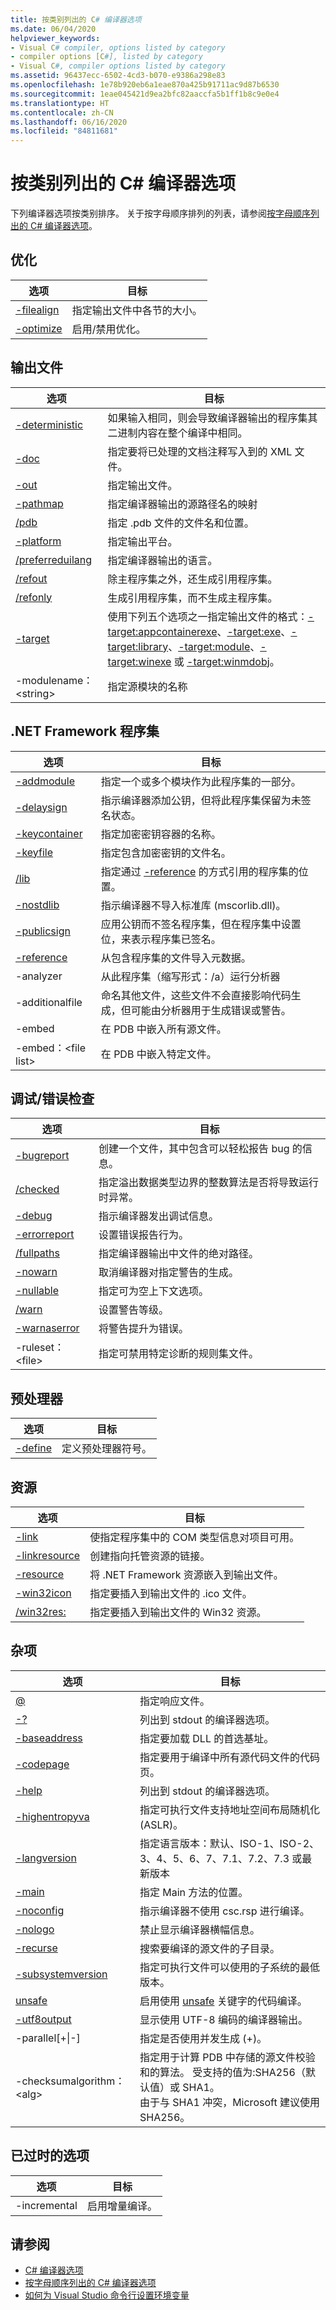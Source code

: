 ```yaml
---
title: 按类别列出的 C# 编译器选项
ms.date: 06/04/2020
helpviewer_keywords:
- Visual C# compiler, options listed by category
- compiler options [C#], listed by category
- Visual C#, compiler options listed by category
ms.assetid: 96437ecc-6502-4cd3-b070-e9386a298e83
ms.openlocfilehash: 1e78b920eb6a1eae870a425b91711ac9d87b6530
ms.sourcegitcommit: 1eae045421d9ea2bfc82aaccfa5b1ff1b8c9e0e4
ms.translationtype: HT
ms.contentlocale: zh-CN
ms.lasthandoff: 06/16/2020
ms.locfileid: "84811681"
---
```

# <a name="c-compiler-options-listed-by-category"></a>按类别列出的 C# 编译器选项

下列编译器选项按类别排序。 关于按字母顺序排列的列表，请参阅[按字母顺序列出的 C# 编译器选项](listed-alphabetically.md)。

## <a name="optimization"></a>优化

|选项|目标|
|------------|-------------|
|[-filealign](filealign-compiler-option.md)|指定输出文件中各节的大小。|
|[-optimize](optimize-compiler-option.md)|启用/禁用优化。|

## <a name="output-files"></a>输出文件

|选项|目标|
|------------|-------------|
|[-deterministic](deterministic-compiler-option.md)|如果输入相同，则会导致编译器输出的程序集其二进制内容在整个编译中相同。|
|[-doc](doc-compiler-option.md)|指定要将已处理的文档注释写入到的 XML 文件。|
|[-out](out-compiler-option.md)|指定输出文件。|
|[-pathmap](pathmap-compiler-option.md)|指定编译器输出的源路径名的映射|
|[/pdb](pdb-compiler-option.md)|指定 .pdb 文件的文件名和位置。|
|[-platform](platform-compiler-option.md)|指定输出平台。|
|[/preferreduilang](preferreduilang-compiler-option.md)|指定编译器输出的语言。|
|[/refout](refout-compiler-option.md)|除主程序集之外，还生成引用程序集。|
|[/refonly](refonly-compiler-option.md)|生成引用程序集，而不生成主程序集。|
|[-target](target-compiler-option.md)|使用下列五个选项之一指定输出文件的格式：[-target:appcontainerexe](target-appcontainerexe-compiler-option.md)、[-target:exe](target-exe-compiler-option.md)、[-target:library](target-library-compiler-option.md)、[-target:module](target-module-compiler-option.md)、[-target:winexe](target-winexe-compiler-option.md) 或 [-target:winmdobj](target-winmdobj-compiler-option.md)。|
|-modulename：\<string>|指定源模块的名称|

## <a name="net-framework-assemblies"></a>.NET Framework 程序集

|选项|目标|
|------------|-------------|
|[-addmodule](addmodule-compiler-option.md)|指定一个或多个模块作为此程序集的一部分。|
|[-delaysign](delaysign-compiler-option.md)|指示编译器添加公钥，但将此程序集保留为未签名状态。|
|[-keycontainer](keycontainer-compiler-option.md)|指定加密密钥容器的名称。|
|[-keyfile](keyfile-compiler-option.md)|指定包含加密密钥的文件名。|
|[/lib](lib-compiler-option.md)|指定通过 [-reference](reference-compiler-option.md) 的方式引用的程序集的位置。|
|[-nostdlib](nostdlib-compiler-option.md)|指示编译器不导入标准库 (mscorlib.dll)。|
|[-publicsign](publicsign-compiler-option.md)|应用公钥而不签名程序集，但在程序集中设置位，来表示程序集已签名。|
|[-reference](reference-compiler-option.md)|从包含程序集的文件导入元数据。|
|-analyzer|从此程序集（缩写形式：/a）运行分析器|
|-additionalfile|命名其他文件，这些文件不会直接影响代码生成，但可能由分析器用于生成错误或警告。|
|-embed|在 PDB 中嵌入所有源文件。|
|-embed：\<file list>|在 PDB 中嵌入特定文件。|

## <a name="debuggingerror-checking"></a>调试/错误检查

|选项|目标|
|------------|-------------|
|[-bugreport](bugreport-compiler-option.md)|创建一个文件，其中包含可以轻松报告 bug 的信息。|
|[/checked](checked-compiler-option.md)|指定溢出数据类型边界的整数算法是否将导致运行时异常。|
|[-debug](debug-compiler-option.md)|指示编译器发出调试信息。|
|[-errorreport](errorreport-compiler-option.md)|设置错误报告行为。|
|[/fullpaths](fullpaths-compiler-option.md)|指定编译器输出中文件的绝对路径。|
|[-nowarn](nowarn-compiler-option.md)|取消编译器对指定警告的生成。|
|[-nullable](nullable-compiler-option.md)|指定可为空上下文选项。|
|[/warn](warn-compiler-option.md)|设置警告等级。|
|[-warnaserror](warnaserror-compiler-option.md)|将警告提升为错误。|
|-ruleset：\<file>|指定可禁用特定诊断的规则集文件。|

## <a name="preprocessor"></a>预处理器

|选项|目标|
|------------|-------------|
|[-define](define-compiler-option.md)|定义预处理器符号。|

## <a name="resources"></a>资源

|选项|目标|
|------------|-------------|
|[-link](link-compiler-option.md)|使指定程序集中的 COM 类型信息对项目可用。|
|[-linkresource](linkresource-compiler-option.md)|创建指向托管资源的链接。|
|[-resource](resource-compiler-option.md)|将 .NET Framework 资源嵌入到输出文件。|
|[-win32icon](win32icon-compiler-option.md)|指定要插入到输出文件的 .ico 文件。|
|[/win32res:](win32res-compiler-option.md)|指定要插入到输出文件的 Win32 资源。|

## <a name="miscellaneous"></a>杂项

|选项|目标|
|------------|-------------|
|[@](response-file-compiler-option.md)|指定响应文件。|
|[-?](help-compiler-option.md)|列出到 stdout 的编译器选项。|
|[-baseaddress](baseaddress-compiler-option.md)|指定要加载 DLL 的首选基址。|
|[-codepage](codepage-compiler-option.md)|指定要用于编译中所有源代码文件的代码页。|
|[-help](help-compiler-option.md)|列出到 stdout 的编译器选项。|
|[-highentropyva](highentropyva-compiler-option.md)|指定可执行文件支持地址空间布局随机化 (ASLR)。|
|[-langversion](langversion-compiler-option.md)|指定语言版本：默认、ISO-1、ISO-2、3、4、5、6、7、7.1、7.2、7.3 或最新版本 |
|[-main](main-compiler-option.md)|指定 Main 方法的位置。|
|[-noconfig](noconfig-compiler-option.md)|指示编译器不使用 csc.rsp 进行编译。|
|[-nologo](nologo-compiler-option.md)|禁止显示编译器横幅信息。|
|[-recurse](recurse-compiler-option.md)|搜索要编译的源文件的子目录。|
|[-subsystemversion](subsystemversion-compiler-option.md)|指定可执行文件可以使用的子系统的最低版本。|
|[unsafe](unsafe-compiler-option.md)|启用使用 [unsafe](../keywords/unsafe.md) 关键字的代码编译。|
|[-utf8output](utf8output-compiler-option.md)|显示使用 UTF-8 编码的编译器输出。|
|-parallel[+&#124;-]|指定是否使用并发生成 (+)。|
|-checksumalgorithm：\<alg>|指定用于计算 PDB 中存储的源文件校验和的算法。  受支持的值为:SHA256（默认值）或 SHA1。<br>由于与 SHA1 冲突，Microsoft 建议使用 SHA256。|

## <a name="obsolete-options"></a>已过时的选项

|选项|目标|
|---|---|
|-incremental|启用增量编译。|

## <a name="see-also"></a>请参阅

- [C# 编译器选项](index.md)
- [按字母顺序列出的 C# 编译器选项](listed-alphabetically.md)
- [如何为 Visual Studio 命令行设置环境变量](how-to-set-environment-variables-for-the-visual-studio-command-line.md)
